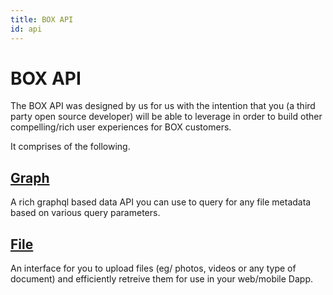 ```yaml
---
title: BOX API
id: api
---
```

# BOX API

The BOX API was designed by us for us with the intention that you (a third party open source developer) will be able to leverage in order to build other compelling/rich user experiences for BOX customers.

It comprises of the following.

## [Graph](./api/graph.md)

A rich graphql based data API you can use to query for any file metadata based on various query parameters.

## [File](./api/file.md)

An interface for you to upload files (eg/ photos, videos or any type of document) and efficiently retreive them for use in your web/mobile Dapp.
